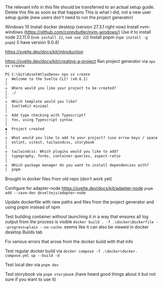 The relevant info in this file should be transferred to an actual setup guide.
Delete this file as soon as that happens
This is what I did, not a new user setup guide (new users don't need to run the project generator)

Windows 10
Install docker desktop (version 27.3.1 right now)
Install nvm-windows (https://github.com/coreybutler/nvm-windows/)
Use it to install node 22.11.0 (`nvm install 22`, `nvm use 22`)
Install pnpm (`npm install -g pnpm`) (I have version 9.0.4)

https://svelte.dev/docs/kit/introduction

https://svelte.dev/docs/kit/creating-a-project
Ran project generator via `npx sv create`

```txt
PS C:\Git\AssetAtlasDeno> npx sv create
┌  Welcome to the Svelte CLI! (v0.6.1)
│
◇  Where would you like your project to be created?
│  ./
│
◇  Which template would you like?
│  SvelteKit minimal
│
◇  Add type checking with Typescript?
│  Yes, using Typescript syntax
│
◆  Project created
│
◇  What would you like to add to your project? (use arrow keys / space bar)
│  eslint, vitest, tailwindcss, storybook
│
◇  tailwindcss: Which plugins would you like to add?
│  typography, forms, container-queries, aspect-ratio
│
◇  Which package manager do you want to install dependencies with?
│  pnpm
```

Brought in docker files from old repo (don't work yet)

Configure for adapter-node https://svelte.dev/docs/kit/adapter-node `pnpm add --save-dev @sveltejs/adapter-node`

Update dockerfile with new paths and files from the project generator and using pnpm instead of npm

Test building container without launching it in a way that ensures all log output from the process is visible `docker build . -f .\docker\Dockerfile --progress=plain --no-cache`. seems like it can also be viewed in docker desktop Builds tab

Fix various errors that arose from the docker build with that info

Test regular docker build via `docker compose -f .\docker\docker-compose.yml up --build -d`

Test local dev via `pnpm dev`

Test storybook via `pnpm storybook` (have heard good things about it but not sure if you want to use it)
